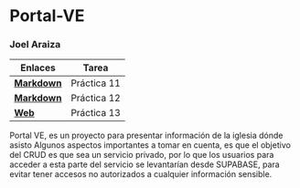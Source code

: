 # Portal-VE

### Joel Araiza

| Enlaces | Tarea |
| -------- | ----------- |
| **[Markdown](mi-app.md)** | Práctica 11 |
| **[Markdown](modelado-app.md)** | Práctica 12 |
| **[Web](https://inf0sth.github.io/Portal-VE/)** | Práctica 13 |


Portal VE, es un proyecto para presentar información de la iglesia dónde asisto
Algunos aspectos importantes a tomar en cuenta, es que el objetivo del CRUD es que sea un servicio privado, por lo que los usuarios para acceder a esta parte del servicio se levantarían desde SUPABASE, para evitar tener accesos no autorizados a cualquier información sensible.